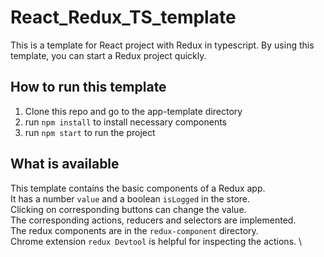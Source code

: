 # React_Redux_TS_template
This is a template for React project with Redux in typescript.
By using this template, you can start a Redux project quickly.

## How to run this template
1. Clone this repo and go to the app-template directory
2. run `npm install` to install necessary components
3. run `npm start` to run the project

## What is available
This template contains the basic components of a Redux app. \
It has a number `value` and a boolean `isLogged` in the store. \
Clicking on corresponding buttons can change the value. \
The corresponding actions, reducers and selectors are implemented. \
The redux components are in the `redux-component` directory. \
Chrome extension `redux Devtool` is helpful for inspecting the actions. \


